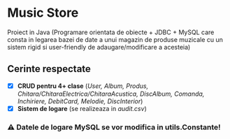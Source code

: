 # Music Store

Proiect in Java (Programare orientata de obiecte + JDBC + MySQL care consta in legarea bazei de date a unui magazin de produse muzicale cu un sistem rigid si user-friendly de adaugare/modificare a acesteia)


## Cerinte respectate

- [X] **CRUD pentru 4+ clase** (_User, Album, Produs,
  Chitara/ChitaraElectrica/ChitaraAcustica, DiscAlbum, Comanda,
  Inchiriere, DebitCard, Melodie, DiscInterior_)
- [X] **Sistem de logare** (se realizeaza in _audit.csv_)

### ⚠️ Datele de logare MySQL se vor modifica in **utils.Constante**!
